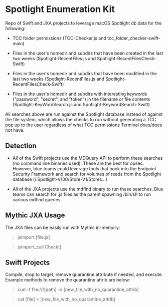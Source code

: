 # Spotlight Enumeration Kit
Repo of Swift and JXA projects to leverage macOS Spotlight db data for the following:

- TCC folder permissions (TCC-Checker.js and tcc_folder_checker-swift-main)

- Files in the user's homedir and subdirs that have been created in the last two weeks (Spotlight-RecentFiles.js and Spotlight-RecentFilesCheck-Swift)

- Files in the user's homedir and subdirs that have been modified in the last two weeks (Spotlight-RecentFiles.js and Spotlight-RecentFilesCheck-Swift)

- Files in the user's homedir and subdirs with interesting keywords ("password", "secret", and "token") in the filename or file contents (Spotlight-KeyWordSearch.js and Spotlight-KeywordSearch-Swift)

All searches above are run against the Spotlight database instead of against the file system, which allows the checks to run without generating a TCC pop up to the user regardless of what TCC permissions Terminal does/does not have.


## Detection
- All of the Swift projects use the MDQuery API to perform these searches (no command line binaries used). These are the best for opsec. However, blue teams could leverage tools that hook into the Endpoint Security Framework and search for volumes of reads from the Spotlight database (/.Spotlight-V100/Store-V1/Stores...)

- All of the JXA projects use the mdfind binary to run these searches. Blue teams can search for .js files as the parent spawning /bin/sh to run various mdfind queries.


## Mythic JXA Usage
The JXA files can be easily run with Mythic in-memory:

> jsimport [file.js]

> jsimport_call Check()

## Swift Projects
Compile, drop to target, remove quarantine attribute if needed, and execute. Example methods to remove the quarantine attrib are below: 

> curl -f file:///[path] -o [new_file_with_no_quarantine_attrib] 

> cat [file] > [new_file_with_no_quarantine_attrib] 
